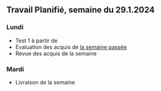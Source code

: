 ## Travail Planifié, semaine du 29.1.2024

### Lundi 

- Test 1 à partir de
- Evaluation des acquis de [la semaine passée](2024-04.md)
- Revue des acquis de la semaine

### Mardi 

- Livraison de la semaine
